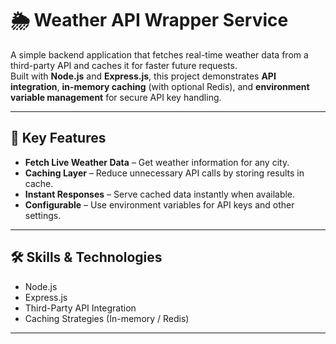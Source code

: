 # 🌦 Weather API Wrapper Service

A simple backend application that fetches real-time weather data from a third-party API and caches it for faster future requests.  
Built with **Node.js** and **Express.js**, this project demonstrates **API integration**, **in-memory caching** (with optional Redis), and **environment variable management** for secure API key handling.

---

## 🚀 Key Features
- **Fetch Live Weather Data** – Get weather information for any city.
- **Caching Layer** – Reduce unnecessary API calls by storing results in cache.
- **Instant Responses** – Serve cached data instantly when available.
- **Configurable** – Use environment variables for API keys and other settings.

---

## 🛠 Skills & Technologies
- Node.js  
- Express.js  
- Third-Party API Integration  
- Caching Strategies (In-memory / Redis)  


---



